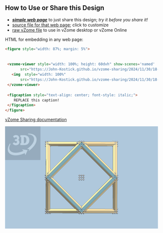 
## How to Use or Share this Design

 - [***simple web page***](<https://John-Kostick.github.io/vzome-sharing/2024/11/30/18-51-59-Oct-tet-constructions/>) to just share this design; *try it before you share it!*
 - [source file for that web page](<https://github.com/John-Kostick/vzome-sharing/edit/main/2024/11/30/18-51-59-Oct-tet-constructions/index.md>); click to customize
 - [raw vZome file](<https://raw.githubusercontent.com/John-Kostick/vzome-sharing/main/2024/11/30/18-51-59-Oct-tet-constructions/Oct-tet-constructions.vZome>) to use in vZome desktop or vZome Online
 
 HTML for embedding in any web page:
 ```html
<figure style="width: 87%; margin: 5%">
  
  
  <vzome-viewer style="width: 100%; height: 60dvh" show-scenes='named'
        src="https://John-Kostick.github.io/vzome-sharing/2024/11/30/18-51-59-Oct-tet-constructions/Oct-tet-constructions.vZome" >
    <img  style="width: 100%"
        src="https://John-Kostick.github.io/vzome-sharing/2024/11/30/18-51-59-Oct-tet-constructions/Oct-tet-constructions.png" >
  </vzome-viewer>

  <figcaption style="text-align: center; font-style: italic;">
     REPLACE this caption!
  </figcaption>
</figure>

 ```

[vZome Sharing documentation](https://vzome.github.io/vzome/sharing.html#how-it-works)

![Image](<Oct-tet-constructions.png>)

